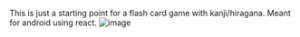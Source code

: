 This is just a starting point for a flash card game with kanji/hiragana. Meant for android using react. ![image](https://github.com/user-attachments/assets/37a451f7-7c06-4cde-9ec5-05ef4f1fb9df)
